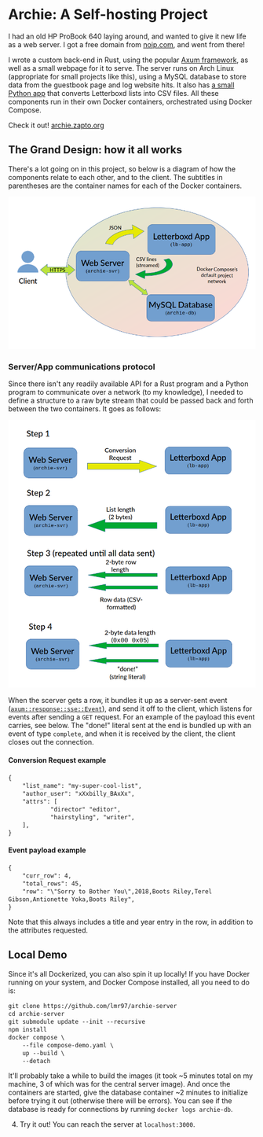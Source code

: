 # Archie: A Self-hosting Project

I had an old HP ProBook 640 laying around, and wanted to give it new life as a web server. I got a free domain from [noip.com](https://www.noip.com/), and went from there!

I wrote a custom back-end in Rust, using the popular [Axum framework](https://github.com/tokio-rs/axum), as well as a small webpage for it to serve. The server runs on Arch Linux (appropriate for small projects like this), using a MySQL database to store data from the guestbook page and log website hits. It also has [a small Python app](https://github.com/lmr97/letterboxd_get_list) that converts Letterboxd lists into CSV files. All these components run in their own Docker containers, orchestrated using Docker Compose.

Check it out! [archie.zapto.org](archie.zapto.org)

## The Grand Design: how it all works

There's a lot going on in this project, so below is a diagram of how the components relate to each other, and to the client. The subtitles in parentheses are the container names for each of the Docker containers.

![General server model](static/images/server-model.png?raw=true "General server model.")

### Server/App communications protocol

Since there isn't any readily available API for a Rust program and a Python program to communicate over a network (to my knowledge), I needed to define a structure to a raw byte stream that could be passed back and forth between the two containers. It goes as follows:

![Letterboxd app protocol](static/images/lb-app-model.png?raw=true "Letterboxd app communications protocol.")

When the scerver gets a row, it bundles it up as a server-sent event ([`axum::response::sse::Event`](https://docs.rs/axum/latest/axum/response/sse/struct.Event.html)), and send it off to the client, which listens for events after sending a `GET` request. For an example of the payload this event carries, see below. The "done!" literal sent at the end is bundled up with an event of type `complete`, and when it is received by the client, the client closes out the connection.

#### Conversion Request example
```
{
	"list_name": "my-super-cool-list",
	"author_user": "xXxbilly_BAxXx",
	"attrs": [ 
			"director" "editor",
			"hairstyling", "writer", 
	],
}
```

#### Event payload example
```
{
    "curr_row": 4,
    "total_rows": 45,
    "row": "\"Sorry to Bother You\",2018,Boots Riley,Terel Gibson,Antionette Yoka,Boots Riley",
}
```
Note that this always includes a title and year entry in the row, in addition to the attributes requested.

## Local Demo

Since it's all Dockerized, you can also spin it up locally! If you have Docker running on your system, and Docker Compose installed, all you need to do is:

```
git clone https://github.com/lmr97/archie-server
cd archie-server
git submodule update --init --recursive
npm install
docker compose \   
    --file compose-demo.yaml \
    up --build \
	--detach
```
It'll probably take a while to build the images (it took ~5 minutes total on my machine, 3 of which was for the central server image). And once the containers are started, give the database container ~2 minutes to initialize before trying it out (otherwise there will be errors). You can see if the database is ready for connections by running `docker logs archie-db`. 

4. Try it out! You can reach the server at `localhost:3000`.